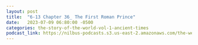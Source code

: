 ```yaml
---
layout: post
title:  "6-13 Chapter 36_ The First Roman Prince"
date:   2023-07-09 06:80:00 -0500
categories: the-story-of-the-world-vol-1-ancient-times
podcast_link: https://nilbus-podcasts.s3.us-east-2.amazonaws.com/the-well-trained-mind/The%20Story%20of%20the%20World%20Vol.%201%20Ancient%20Times/6-13%20Chapter%2036_%20The%20First%20Roman%20Prince.mp3
---
```

